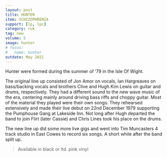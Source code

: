 ```yaml
---
layout: post
title: HUNTER
item: SCHIZOPHRENIA
support: [lp, lpc]
category: ruk
tag: new 
volume: 5
image: hunter
# focus:
#   name: hunter
outdate: May 2021
---
```


Hunter were formed during the summer of ‘79 in the Isle Of Wight. 

The original line up consisted of Jon Amor on vocals, Ian Hargreaves on bass/backing vocals and brothers Clive and Hugh Kim Lewis on guitar and drums, respectively. They had a different sound to the new wave music of the era, centering mainly around driving bass riffs and choppy guitar. Most of the material they played were their own songs. They rehearsed extensively and made their live debut on 22nd December 1979 supporting the Pumphouse Gang at Lakeside Inn. Not long after Hugh departed the band to join Flirt (later Cassie) and Chris Lines took his place on the drums. 

The new line up did some more live gigs and went into Tim Muncasters 4 track studio in East Cowes to record six songs. A short while after the band split up.

> Available in black or ltd. pink vinyl
